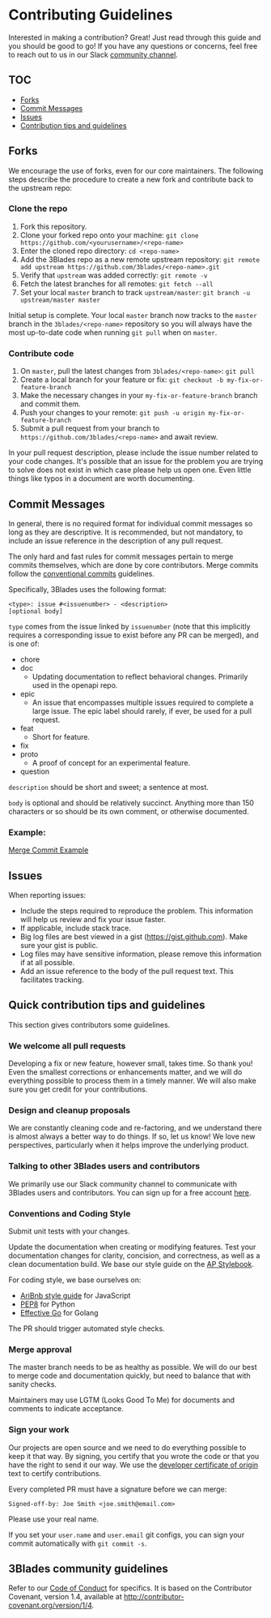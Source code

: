 # Contributing Guidelines

Interested in making a contribution? Great! Just read through this guide and you should be good to go! If you have any questions or concerns, feel free to reach out to us in our Slack [community channel](https://slackin-pypmyuhqds.now.sh/).

## TOC

- [Forks](#forks)
- [Commit Messages](#commit-messages)
- [Issues](#issues)
- [Contribution tips and guidelines](#quick-contribution-tips-and-guidelines)

## Forks

We encourage the use of forks, even for our core maintainers. The following steps describe the procedure to create a new fork and contribute back to the upstream repo:

### Clone the repo

1. Fork this repository.
1. Clone your forked repo onto your machine: `git clone https://github.com/<yourusername>/<repo-name>`
1. Enter the cloned repo directory: `cd <repo-name>`
1. Add the 3Blades repo as a new remote upstream repository: `git remote add upstream https://github.com/3blades/<repo-name>.git`
1. Verify that `upstream` was added correctly: `git remote -v`
1. Fetch the latest branches for all remotes: `git fetch --all`
1. Set your local `master` branch to track `upstream/master`: `git branch -u upstream/master master`

Initial setup is complete. Your local `master` branch now tracks to the `master` branch in the `3blades/<repo-name>` repository so you will always have the most up-to-date code when running `git pull` when on `master`.

### Contribute code

1. On `master`, pull the latest changes from `3blades/<repo-name>`: `git pull`
1. Create a local branch for your feature or fix: `git checkout -b my-fix-or-feature-branch`
1. Make the necessary changes in your `my-fix-or-feature-branch` branch and commit them.
1. Push your changes to your remote: `git push -u origin my-fix-or-feature-branch`
1. Submit a pull request from your branch to `https://github.com/3blades/<repo-name>` and await review.

In your pull request description, please include the issue number related to your code changes. It's possible that an issue for the problem you are trying to solve does not exist in which case please help us open one. Even little things like typos in a document are worth documenting.

## Commit Messages

In general, there is no required format for individual commit messages so long as they are descriptive. 
It is recommended, but not mandatory, to include an issue reference in the description of any pull request. 

The only hard and fast rules for commit messages pertain to merge commits themselves, 
which are done by core contributors. Merge commits follow the [conventional commits](https://conventionalcommits.org) guidelines.

Specifically, 3Blades uses the following format:

```
<type>: issue #<issuenumber> - <description>
[optional body]
```

`type` comes from the issue linked by `issuenumber` (note that this implicitly requires a corresponding issue to exist before any PR can be merged), and is one of:

* chore
* doc 
    - Updating documentation to reflect behavioral changes. Primarily used in the openapi repo.
* epic 
    - An issue that encompasses multiple issues required to complete a large issue. The epic label should rarely, if ever, be used for a pull request.
* feat
    - Short for feature.
* fix
* proto 
    - A proof of concept for an experimental feature.
* question

`description` should be short and sweet; a sentence at most.

`body` is optional and should be relatively succinct. Anything more than 150 characters or so should be its own comment, or otherwise documented.

### Example:

[Merge Commit Example](home/john/Pictures/MergeCommitExample.png)

## Issues

When reporting issues:

- Include the steps required to reproduce the problem. This information will help us review and fix your issue faster.
- If applicable, include stack trace.
- Big log files are best viewed in a gist (https://gist.github.com). Make sure your gist is public.
- Log files may have sensitive information, please remove this information if at all possible.
- Add an issue reference to the body of the pull request text. This facilitates tracking.

## Quick contribution tips and guidelines

This section gives contributors some guidelines.

### We welcome all pull requests

Developing a fix or new feature, however small, takes time. So thank you! Even the smallest corrections or enhancements matter, and we will do everything possible to process them in a timely manner. We will also make sure you get credit for your contributions.

### Design and cleanup proposals

We are constantly cleaning code and re-factoring, and we understand there is almost always a better way to do things. If so, let us know! We love new perspectives, particularly when it helps improve the underlying product.

### Talking to other 3Blades users and contributors

We primarily use our Slack community channel to communicate with 3Blades users and contributors. You can sign up for a free account [here](https://slack.3blades.io/).

### Conventions and Coding Style

Submit unit tests with your changes.

Update the documentation when creating or modifying features. Test your documentation changes for clarity, concision, and correctness, as well as a clean documentation build. We base our style guide on the [AP Stylebook](https://en.wikipedia.org/wiki/AP_Stylebook).

For coding style, we base ourselves on:

- [AriBnb style guide](https://github.com/airbnb/javascript) for JavaScript
- [PEP8](https://www.python.org/dev/peps/pep-0008/) for Python
- [Effective Go](https://golang.org/doc/effective_go.html) for Golang

The PR should trigger automated style checks.

### Merge approval

The master branch needs to be as healthy as possible. We will do our best to merge code and documentation quickly, but need to balance that with sanity checks.

Maintainers may use LGTM (Looks Good To Me) for documents and comments to indicate acceptance.

### Sign your work

Our projects are open source and we need to do everything possible to keep it that way. By signing, you certify that you wrote the code or that you have the right to send it our way. We use the [developer certificate of origin](http://developercertificate.org/) text to certify contributions.

Every completed PR must have a signature before we can merge:

    Signed-off-by: Joe Smith <joe.smith@email.com>

Please use your real name.

If you set your `user.name` and `user.email` git configs, you can sign your
commit automatically with `git commit -s`.

## 3Blades community guidelines

Refer to our [Code of Conduct](CODE_OF_CONDUCT.md) for specifics. It is based on the Contributor Covenant, version 1.4, available at http://contributor-covenant.org/version/1/4.
